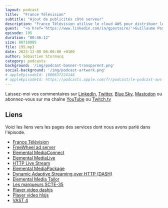 ```yaml
---
layout: podcast
title:  "France Télévision"
subtitle: "Ajout de publicités côté serveur"
description: "France Télévision utilise le cloud AWS pour distribuer les flux vidéos à destinations des plateformes numériques (Box fournisseurs, ordinateurs, tablettes et téléphones). Découvrez le parcours du flux vidéo depuis sa sortie de régie jusqu'à votre écran. On parle d'encodage et de traitement de vidéos, d'inclusion de publicités personalisées côté serveur et de synchronisation de pistes audios. Entrez dans le monde de la diffusion vidéo en numérique et découvrez comment le cloud permet de manipuler des flux vidéos en temps réels."
guest:  "<a href='https://www.linkedin.com/in/gpostaire/'>Guillaume Postaire</a>, directeur Media Factory et <a href='https://www.linkedin.com/in/yoann-guennegues-022a1a8/'>Yoann Guennegues</a>, Lead Expert Video/ Video streaming architect, tous deux chez France Télévision"
episode: 195
duration: "00:46:12" 
size: 88710085
file: 195.mp3
date: 2023-12-08 06:00:00 +0100
author: Sébastien Stormacq
category: podcasts
background: '/img/podcast-banner-transparent.png'
social-background: '/img/podcast-artwork.png'
# appleEpisodeId: 1000637224148
# appleEpisodeId: https://podcasts.apple.com/fr/podcast/le-podcast-aws-en-français/id1452118442
---
```


Laissez-moi vos commentaires sur [LinkedIn](https://www.linkedin.com/in/sebastienstormacq/), [Twitter](https://twitter.com/sebsto), [Blue Sky](https://bsky.app/profile/sebsto.bsky.social), [Mastodon](https://awscommunity.social/@sebsto) ou abonnez-vous sur ma chaîne [YouTube](https://www.youtube.com/sebsto) ou [Twitch.tv](https://www.twitch.tv/sebAWS)

## Liens

Voici les liens vers les pages des services dont nous avons parlé dans l'épisode.

- [France Télévision](https://www.france.tv/)
- [FreeWheel ad server](https://www.freewheel.com/)
- [Elemental MediaConnect](https://aws.amazon.com/mediaconnect/)
- [Elemental MediaLive](https://aws.amazon.com/medialive/)
- [HTTP Live Stream](https://en.wikipedia.org/wiki/HTTP_Live_Streaming)
- [Elemental MediaPackage](https://aws.amazon.com/mediapackage/)
- [Dynamic Adaptive Streaming over HTTP (DASH)](https://en.wikipedia.org/wiki/Dynamic_Adaptive_Streaming_over_HTTP)
- [Elemental Media Tailor](https://aws.amazon.com/mediatailor/)
- [Les marqueurs SCTE-35](https://en.wikipedia.org/wiki/SCTE-35)
- [Player video dashjs](https://github.com/Dash-Industry-Forum/dash.js)
- [Player video hlsjs](https://github.com/video-dev/hls.js)
- [VAST 4](https://iabtechlab.com/standards/vast/)
